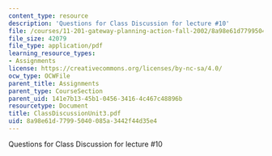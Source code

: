 ```yaml
---
content_type: resource
description: 'Questions for Class Discussion for lecture #10'
file: /courses/11-201-gateway-planning-action-fall-2002/8a98e61d77995040085a3442f44d35e4_ClassDiscussionUnit3.pdf
file_size: 42079
file_type: application/pdf
learning_resource_types:
- Assignments
license: https://creativecommons.org/licenses/by-nc-sa/4.0/
ocw_type: OCWFile
parent_title: Assignments
parent_type: CourseSection
parent_uid: 141e7b13-45b1-0456-3416-4c467c48896b
resourcetype: Document
title: ClassDiscussionUnit3.pdf
uid: 8a98e61d-7799-5040-085a-3442f44d35e4
---
```

Questions for Class Discussion for lecture #10